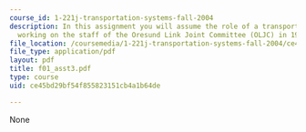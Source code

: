 ```yaml
---
course_id: 1-221j-transportation-systems-fall-2004
description: In this assignment you will assume the role of a transportation planner
  working on the staff of the Oresund Link Joint Committee (OLJC) in 1996.
file_location: /coursemedia/1-221j-transportation-systems-fall-2004/ce45bd29bf54f855823151cb4a1b64de_f01_asst3.pdf
file_type: application/pdf
layout: pdf
title: f01_asst3.pdf
type: course
uid: ce45bd29bf54f855823151cb4a1b64de

---
```

None